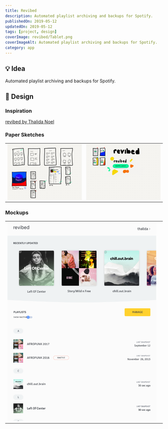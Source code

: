 ```yaml
---
title: Revibed
description: Automated playlist archiving and backups for Spotify.
publishedOn: 2019-05-12
updatedOn: 2019-05-12
tags: [project, design]
coverImage: revibed/Tablet.png
coverImageAlt: Automated playlist archiving and backups for Spotify.
category: app
---
```


## 💡 Idea

Automated playlist archiving and backups for Spotify.


## 🎨 Design


### Inspiration

[revibed by Thalida Noel](https://dribbble.com/thalida/collections/1231164-revibed)


### Paper Sketches

| | |
| --- | --- |
| ![Paper.revibed.3.png](revibed/Paper.revibed.3.png) | ![Paper.revibed.4.png](revibed/Paper.revibed.4.png) |


### Mockups

| | |
| --- | --- |
| ![Tablet.png](revibed/Tablet.png) | |
